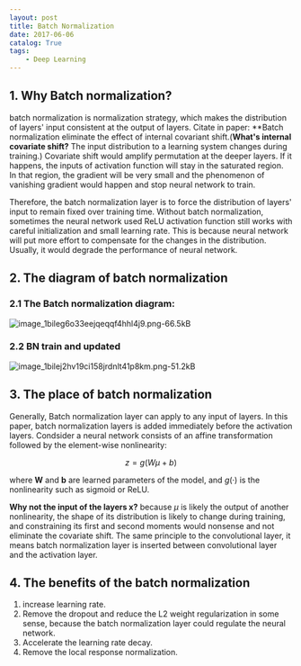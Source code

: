 ```yaml
---
layout: post
title: Batch Normalization
date: 2017-06-06
catalog: True
tags:
    - Deep Learning 
---
```


## **1. Why Batch normalization?**  

batch normalization is normalization strategy, which makes the distribution of layers' input consistent at the output of layers. Citate in paper: **Batch normalization eliminate the effect of internal covariant shift.(**What's internal covariate shift?** The input distribution to a learning system changes during training.) Covariate shift would amplify permutation at the deeper layers. If it happens, the inputs of activation function will stay in the saturated region. In that region, the gradient will be very small and the phenomenon of vanishing gradient would happen and stop neural network to train. 

Therefore, the batch normalization layer is to force the distribution of layers' input to remain fixed over training time. Without batch normalization, sometimes the neural network used ReLU activation function still works with careful initialization and small learning rate. This is because neural network will put more effort to compensate for the changes in the distribution. Usually, it would degrade the performance of neural network.

## 2. The diagram of batch normalization
### 2.1 The Batch normalization diagram:

![image_1bileg6o33eejqeqqf4hhl4j9.png-66.5kB][18]

[18]: http://static.zybuluo.com/GwanSiu/0t599cg5f5hlecjre84uu07w/image_1bileg6o33eejqeqqf4hhl4j9.png

### 2.2 BN train and updated

![image_1bilej2hv19ci158jrdnlt41p8km.png-51.2kB][19]

[19]: http://static.zybuluo.com/GwanSiu/lazgr3fyn2n1mt2euj72mnp3/image_1bilej2hv19ci158jrdnlt41p8km.png

## 3. The place of batch normalization 

Generally, Batch normalization layer can apply to any input of layers. In this paper, batch normalization layers is added immediately before the activation layers. Condsider  a neural network consists of an affine transformation followed by the element-wise nonlinearity:

$$z = g(W\mu+b)$$

where **W** and **b** are learned parameters of the model, and $g(·)$ is the nonlinearity such as sigmoid or ReLU.

**Why not the input of the layers x?**  because $\mu$ is likely the output of another nonlinearity, the shape of its distribution is likely to change during training, and constraining its first and second moments would nonsense and not eliminate the covariate shift. The same  principle to the convolutional layer, it means batch normalization layer is inserted between convolutional layer and the activation layer.

## 4. The benefits of the batch normalization 

1. increase learning rate.   
2. Remove the dropout and reduce the L2 weight regularization in some sense, because the batch normalization layer could regulate the neural network.  
3. Accelerate the learning rate decay.  
4. Remove the local response normalization.
